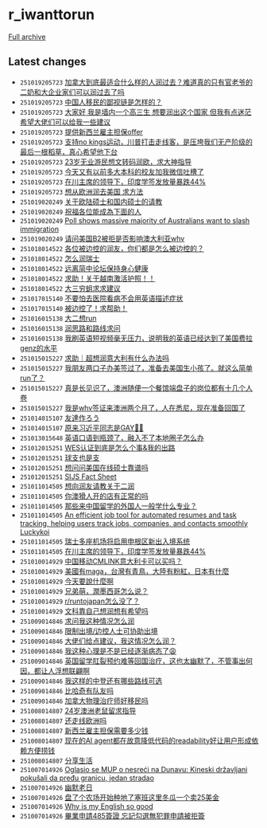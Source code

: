 # r_iwanttorun

[Full archive](archive.md)

## Latest changes

- `251019205723` [加拿大到底最适合什么样的人润过去？难道真的只有官老爷的二奶和大企业家们可以润过去了吗](../posts/r_iwanttorun/251004002719_1nxfttu.md)
- `251019205723` [中国人移民的鄙视链是怎样的？](../posts/r_iwanttorun/251019075429_1oajvr1.md)
- `251019205723` [大家好 我是墙内一个高三生 想要润出这个国家 但我有点迷茫 希望大佬们可以给我一些建议](../posts/r_iwanttorun/251019201522_1oazv4o.md)
- `251019205723` [提供新西兰雇主担保offer](../posts/r_iwanttorun/251019164356_1oauezy.md)
- `251019205723` [支持no kings运动，川普打击走线客，是压垮我们无产阶级的最后一根稻草，真心希望他下台](../posts/r_iwanttorun/251019131328_1oapbxv.md)
- `251019205723` [23岁无业游民想文转码润欧，求大神指导](../posts/r_iwanttorun/251019165850_1oausl7.md)
- `251019205723` [今天又有以前多大本科的校友加我微信吐槽了](../posts/r_iwanttorun/251019054208_1oahrth.md)
- `251019205723` [在川主席的领导下，印度学签发放量暴跌44%](../posts/r_iwanttorun/251011000757_1o3h9ne.md)
- `251019205723` [想从欧洲润去美国 求方法](../posts/r_iwanttorun/251019124902_1oaot1x.md)
- `251019020249` [关于欧陆硕士和国内硕士的请教](../posts/r_iwanttorun/251018133624_1o9w0mu.md)
- `251019020249` [祝福各位能成為下面的人](../posts/r_iwanttorun/251018230631_1oaa7qn.md)
- `251019020249` [Poll shows massive majority of Australians want to slash immigration](../posts/r_iwanttorun/251018145601_1o9xyv3.md)
- `251019020249` [请问美国B2被拒是否影响澳大利亚whv](../posts/r_iwanttorun/251018020651_1o9js05.md)
- `251018014522` [各位被边控的润友，你们都是怎么被边控的？](../posts/r_iwanttorun/251017162320_1o95viu.md)
- `251018014522` [怎么润瑞士](../posts/r_iwanttorun/251017215834_1o9ei97.md)
- `251018014522` [远离简中论坛保持身心健康](../posts/r_iwanttorun/251017032638_1o8qphx.md)
- `251018014522` [求助！关于越南激活护照！！](../posts/r_iwanttorun/251017145137_1o93f9a.md)
- `251018014522` [大三穷蛆求求建议](../posts/r_iwanttorun/251017113643_1o8ywjb.md)
- `251017015140` [不要怕去医院看病不会用英语描述症状](../posts/r_iwanttorun/251016230452_1o8l5l7.md)
- `251017015140` [被边控了！求帮助！](../posts/r_iwanttorun/251016162251_1o8aong.md)
- `251016015138` [大二想run](../posts/r_iwanttorun/251015034742_1o70sad.md)
- `251016015138` [润思路和路线求问](../posts/r_iwanttorun/251015073147_1o74l29.md)
- `251016015138` [我刷英语短视频毫无压力，说明我的英语已经达到了美国费拉genz的水平](../posts/r_iwanttorun/251015220418_1o7oomd.md)
- `251015015227` [求助｜超想润意大利有什么办法吗](../posts/r_iwanttorun/251014164911_1o6ktog.md)
- `251015015227` [我朋友两口子办美签过了，准备去美国生小孩了。就这么简单run了？](../posts/r_iwanttorun/251014074806_1o699ut.md)
- `251015015227` [真是长见识了，澳洲随便一个餐馆端盘子的岗位都有十几个人卷](../posts/r_iwanttorun/251014031232_1o64j01.md)
- `251015015227` [我是whv签证来澳洲两个月了，人在悉尼，现在准备回国了](../posts/r_iwanttorun/251014110844_1o6cj7m.md)
- `251014015107` [友達作ろう](../posts/r_iwanttorun/251013164341_1o5oy3g.md)
- `251014015107` [原来习近平同志是GAY🏳‍🌈](../posts/r_iwanttorun/251013134646_1o5k5x9.md)
- `251013015648` [英语口语到瓶颈了，融入不了本地圈子怎么办](../posts/r_iwanttorun/251012122920_1o4nt0o.md)
- `251012015251` [WES认证到底是怎么个事&我的出路](../posts/r_iwanttorun/251011151231_1o3y3pd.md)
- `251012015251` [球支也是支](../posts/r_iwanttorun/251011184833_1o43gvf.md)
- `251012015251` [想问问美国在线硕士靠谱吗](../posts/r_iwanttorun/251011154242_1o3yuev.md)
- `251012015251` [SIJS Fact Sheet](../posts/r_iwanttorun/251011015543_1o3jge8.md)
- `251011014505` [想向润友请教关于二润](../posts/r_iwanttorun/251010045936_1o2rz6u.md)
- `251011014505` [你澳猾人开的店有正常的吗](../posts/r_iwanttorun/251010025219_1o2pjb9.md)
- `251011014505` [那些来中国留学的外国人一般学什么专业？](../posts/r_iwanttorun/251011012937_1o3ixvq.md)
- `251011014505` [An efficient job tool for automated resumes and task tracking, helping users track jobs, companies, and contacts smoothly  Luckykoi](../posts/r_iwanttorun/251010120523_1o2z1he.md)
- `251011014505` [瑞士多座机场将启用申根区新出入境系统](../posts/r_iwanttorun/251010080006_1o2uvs5.md)
- `251011014505` [在川主席的领导下，印度学签发放量暴跌44%](../posts/r_iwanttorun/251011000757_1o3h9ne.md)
- `251010014929` [中国移动CMLINK意大利卡可以买吗？](../posts/r_iwanttorun/251009033820_1o1vudi.md)
- `251010014929` [美國有maga，台灣有青鳥，大陸有粉紅，日本有什麼](../posts/r_iwanttorun/251009174009_1o2cimn.md)
- `251010014929` [今天要說什麼啊](../posts/r_iwanttorun/251009173838_1o2ch7o.md)
- `251010014929` [兄弟萌，潤墨西哥怎么说？](../posts/r_iwanttorun/251009091326_1o215ve.md)
- `251010014929` [r/runtojapan怎么没了？](../posts/r_iwanttorun/251009125743_1o2583t.md)
- `251010014929` [文科靠自己想润想有希望吗](../posts/r_iwanttorun/251009140551_1o26ue9.md)
- `251009014846` [求问我这种情况怎么润](../posts/r_iwanttorun/251008125829_1o19ry8.md)
- `251009014846` [限制出境/边控人士可协助出境](../posts/r_iwanttorun/251008215752_1o1ompy.md)
- `251009014846` [大佬们给点建议，我这情况怎么润？](../posts/r_iwanttorun/251008190328_1o1jpqn.md)
- `251009014846` [我这种心理是不是已经逐渐病态了😩](../posts/r_iwanttorun/251008040024_1o10gxx.md)
- `251009014846` [英国留学肛裂预约难等回国治疗，这也太幽默了，不管事出何因，都让人浮想联翩啊](../posts/r_iwanttorun/251008132257_1o1adrm.md)
- `251009014846` [我这样的中登还有哪些路线可选](../posts/r_iwanttorun/251008222503_1o1p9on.md)
- `251009014846` [比哈奇有队友吗](../posts/r_iwanttorun/251008103648_1o16wct.md)
- `251009014846` [加拿大物理治疗师好移民吗](../posts/r_iwanttorun/251008180838_1o1i3dj.md)
- `251008014807` [24岁澳洲老鼠留求指导](../posts/r_iwanttorun/251007155814_1o0irme.md)
- `251008014807` [还走线欧洲吗](../posts/r_iwanttorun/251007235805_1o0vgpv.md)
- `251008014807` [新西兰雇主担保需要多少钱](../posts/r_iwanttorun/251007201009_1o0priq.md)
- `251008014807` [现在的AI agent都在故意降低代码的readability好让用户形成依赖方便捞钱](../posts/r_iwanttorun/251007175338_1o0lza1.md)
- `251008014807` [分享生活](../posts/r_iwanttorun/251007071750_1o0806n.md)
- `251007014926` [Oglasio se MUP o nesreći na Dunavu: Kineski državljani pokušali da pređu granicu, jedan stradao](../posts/r_iwanttorun/251006144602_1nzl2da.md)
- `251007014926` [幽默老日](../posts/r_iwanttorun/251007012415_1o01gmk.md)
- `251007014926` [盘了个农场开始种地了塞班这里冬瓜一个卖25美金](../posts/r_iwanttorun/251006092538_1nzecj5.md)
- `251007014926` [Why is my English so good](../posts/r_iwanttorun/251006141608_1nzk9v8.md)
- `251007014926` [畢業申請485簽證 忘記勾選無犯罪申請被拒簽](../posts/r_iwanttorun/251006033621_1nz8mu4.md)

